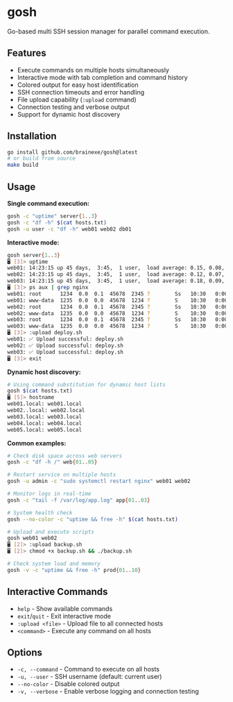 # gosh

Go-based multi SSH session manager for parallel command execution.

## Features

- Execute commands on multiple hosts simultaneously
- Interactive mode with tab completion and command history
- Colored output for easy host identification
- SSH connection timeouts and error handling
- File upload capability (`:upload` command)
- Connection testing and verbose output
- Support for dynamic host discovery

## Installation

```sh
go install github.com/brainexe/gosh@latest
# or build from source
make build
```

## Usage

**Single command execution:**
```bash
gosh -c "uptime" server{1..3}
gosh -c "df -h" $(cat hosts.txt)
gosh -u user -c "df -h" web01 web02 db01
```

**Interactive mode:**
```bash
gosh server{1..3}
🖥️ [3]> uptime
web01: 14:23:15 up 45 days,  3:45,  1 user,  load average: 0.15, 0.08, 0.06
web02: 14:23:15 up 45 days,  3:45,  1 user,  load average: 0.12, 0.07, 0.05
web03: 14:23:15 up 45 days,  3:45,  1 user,  load average: 0.18, 0.09, 0.07
🖥️ [3]> ps aux | grep nginx
web01: root      1234  0.0  0.1  45678  2345 ?        Ss   10:30   0:00 nginx: master process /usr/sbin/nginx
web01: www-data  1235  0.0  0.0  45678  1234 ?        S    10:30   0:00 nginx: worker process
web02: root      1234  0.0  0.1  45678  2345 ?        Ss   10:30   0:00 nginx: master process /usr/sbin/nginx
web02: www-data  1235  0.0  0.0  45678  1234 ?        S    10:30   0:00 nginx: worker process
web03: root      1234  0.0  0.1  45678  2345 ?        Ss   10:30   0:00 nginx: master process /usr/sbin/nginx
web03: www-data  1235  0.0  0.0  45678  1234 ?        S    10:30   0:00 nginx: worker process
🖥️ [3]> :upload deploy.sh
web01: ✅ Upload successful: deploy.sh
web02: ✅ Upload successful: deploy.sh
web03: ✅ Upload successful: deploy.sh
🖥️ [3]> exit
```

**Dynamic host discovery:**
```bash
# Using command substitution for dynamic host lists
gosh $(cat hosts.txt)
🖥️ [5]> hostname
web01.local: web01.local
web02..local: web02.local
web03.local: web03.local
web04.local: web04.local
web05.local: web05.local
```

**Common examples:**
```bash
# Check disk space across web servers
gosh -c "df -h /" web{01..05}

# Restart service on multiple hosts
gosh -u admin -c "sudo systemctl restart nginx" web01 web02

# Monitor logs in real-time
gosh -c "tail -f /var/log/app.log" app{01..03}

# System health check
gosh --no-color -c "uptime && free -h" $(cat hosts.txt)

# Upload and execute scripts
gosh web01 web02
🖥️ [2]> :upload backup.sh
🖥️ [2]> chmod +x backup.sh && ./backup.sh

# Check system load and memory
gosh -v -c "uptime && free -h" prod{01..10}
```

## Interactive Commands

- `help` - Show available commands
- `exit`/`quit` - Exit interactive mode
- `:upload <file>` - Upload file to all connected hosts
- `<command>` - Execute any command on all hosts

## Options

- `-c, --command` - Command to execute on all hosts
- `-u, --user` - SSH username (default: current user)
- `--no-color` - Disable colored output
- `-v, --verbose` - Enable verbose logging and connection testing
